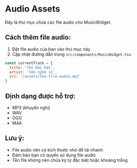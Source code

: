 # Audio Assets

Đây là thư mục chứa các file audio cho MusicWidget.

## Cách thêm file audio:

1. Đặt file audio của bạn vào thư mục này
2. Cập nhật đường dẫn trong `src/components/MusicWidget.tsx`:

```javascript
const currentTrack = {
  title: 'Tên bài hát',
  artist: 'Tên nghệ sĩ',
  src: '/assets/ten-file-audio.mp3'
}
```

## Định dạng được hỗ trợ:
- MP3 (khuyến nghị)
- WAV
- OGG
- M4A

## Lưu ý:
- File audio nên có kích thước nhỏ để tải nhanh
- Đảm bảo bạn có quyền sử dụng file audio
- Tên file không nên chứa ký tự đặc biệt hoặc khoảng trắng